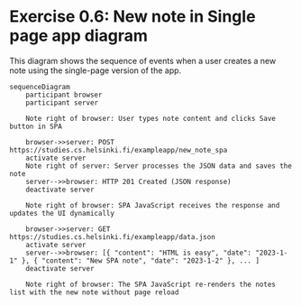 # Exercise 0.6: New note in Single page app diagram

This diagram shows the sequence of events when a user creates a new note using the single-page version of the app.

```mermaid
sequenceDiagram
    participant browser
    participant server

    Note right of browser: User types note content and clicks Save button in SPA

    browser->>server: POST https://studies.cs.helsinki.fi/exampleapp/new_note_spa
    activate server
    Note right of server: Server processes the JSON data and saves the note
    server-->>browser: HTTP 201 Created (JSON response)
    deactivate server

    Note right of browser: SPA JavaScript receives the response and updates the UI dynamically

    browser->>server: GET https://studies.cs.helsinki.fi/exampleapp/data.json
    activate server
    server-->>browser: [{ "content": "HTML is easy", "date": "2023-1-1" }, { "content": "New SPA note", "date": "2023-1-2" }, ... ]
    deactivate server

    Note right of browser: The SPA JavaScript re-renders the notes list with the new note without page reload
```